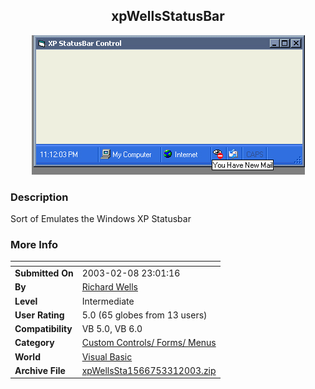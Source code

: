 ﻿<div align="center">

## xpWellsStatusBar

<img src="PIC2003331830423958.JPG">
</div>

### Description

Sort of Emulates the Windows XP Statusbar
 
### More Info
 


<span>             |<span>
---                |---
**Submitted On**   |2003-02-08 23:01:16
**By**             |[Richard Wells](https://github.com/Planet-Source-Code/PSCIndex/blob/master/ByAuthor/richard-wells.md)
**Level**          |Intermediate
**User Rating**    |5.0 (65 globes from 13 users)
**Compatibility**  |VB 5\.0, VB 6\.0
**Category**       |[Custom Controls/ Forms/  Menus](https://github.com/Planet-Source-Code/PSCIndex/blob/master/ByCategory/custom-controls-forms-menus__1-4.md)
**World**          |[Visual Basic](https://github.com/Planet-Source-Code/PSCIndex/blob/master/ByWorld/visual-basic.md)
**Archive File**   |[xpWellsSta1566753312003\.zip](https://github.com/Planet-Source-Code/richard-wells-xpwellsstatusbar__1-44379/archive/master.zip)








